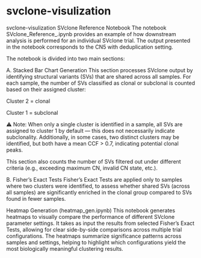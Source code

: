 # svclone-visulization
svclone-visulization
SVclone Reference Notebook
The notebook SVclone_Reference_.ipynb provides an example of how downstream analysis is performed for an individual SVclone trial. The output presented in the notebook corresponds to the CN5 with deduplication setting.

The notebook is divided into two main sections:

A. Stacked Bar Chart Generation
This section processes SVclone output by identifying structural variants (SVs) that are shared across all samples. For each sample, the number of SVs classified as clonal or subclonal is counted based on their assigned cluster:

Cluster 2 = clonal

Cluster 1 = subclonal

⚠️ Note: When only a single cluster is identified in a sample, all SVs are assigned to cluster 1 by default — this does not necessarily indicate subclonality.
Additionally, in some cases, two distinct clusters may be identified, but both have a mean CCF > 0.7, indicating potential clonal peaks.

This section also counts the number of SVs filtered out under different criteria (e.g., exceeding maximum CN, invalid CN state, etc.).

B. Fisher’s Exact Tests
Fisher’s Exact Tests are applied only to samples where two clusters were identified, to assess whether shared SVs (across all samples) are significantly enriched in the clonal group compared to SVs found in fewer samples.

Heatmap Generation (heatmap_gen.ipynb)
This notebook generates heatmaps to visually compare the performance of different SVclone parameter settings. It takes as input the results from selected Fisher’s Exact Tests, allowing for clear side-by-side comparisons across multiple trial configurations. The heatmaps summarize significance patterns across samples and settings, helping to highlight which configurations yield the most biologically meaningful clustering results.
